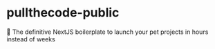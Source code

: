 # pullthecode-public
🚀 The definitive NextJS boilerplate to launch your pet projects in hours instead of weeks

